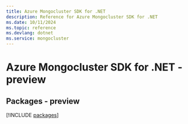 ```yaml
---
title: Azure Mongocluster SDK for .NET
description: Reference for Azure Mongocluster SDK for .NET
ms.date: 10/11/2024
ms.topic: reference
ms.devlang: dotnet
ms.service: mongocluster
---
```

# Azure Mongocluster SDK for .NET - preview
## Packages - preview
[!INCLUDE [packages](mongocluster-index.md)]